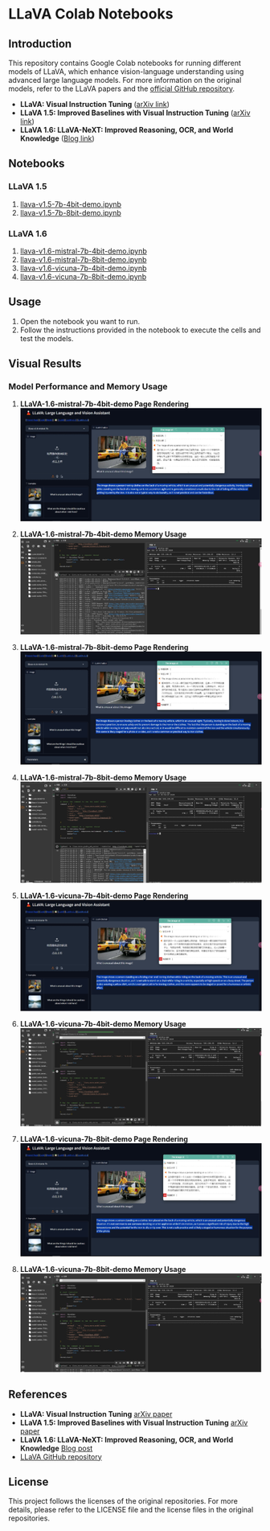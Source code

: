 # LLaVA Colab Notebooks

## Introduction

This repository contains Google Colab notebooks for running different models of LLaVA, which enhance vision-language understanding using advanced large language models. For more information on the original models, refer to the LLaVA papers and the [official GitHub repository](https://github.com/haotian-liu/LLaVA).

- **LLaVA: Visual Instruction Tuning** ([arXiv link](https://arxiv.org/abs/2304.08485))
- **LLaVA 1.5: Improved Baselines with Visual Instruction Tuning** ([arXiv link](https://arxiv.org/abs/2310.03744))
- **LLaVA 1.6: LLaVA-NeXT: Improved Reasoning, OCR, and World Knowledge** ([Blog link](https://llava-vl.github.io/blog/2024-01-30-llava-next/))

## Notebooks

### LLaVA 1.5
1. [llava-v1.5-7b-4bit-demo.ipynb](LLaVA-1.5/llava-v1.5-7b-4bit-demo.ipynb)
2. [llava-v1.5-7b-8bit-demo.ipynb](LLaVA-1.5/llava-v1.5-7b-8bit-demo.ipynb)

### LLaVA 1.6
1. [llava-v1.6-mistral-7b-4bit-demo.ipynb](LLaVA-1.6/llava-v1.6-mistral-7b-4bit-demo.ipynb)
2. [llava-v1.6-mistral-7b-8bit-demo.ipynb](LLaVA-1.6/llava-v1.6-mistral-7b-8bit-demo.ipynb)
3. [llava-v1.6-vicuna-7b-4bit-demo.ipynb](LLaVA-1.6/llava-v1.6-vicuna-7b-4bit-demo.ipynb)
4. [llava-v1.6-vicuna-7b-8bit-demo.ipynb](LLaVA-1.6/llava-v1.6-vicuna-7b-8bit-demo.ipynb)

## Usage

1. Open the notebook you want to run.
2. Follow the instructions provided in the notebook to execute the cells and test the models.

## Visual Results

### Model Performance and Memory Usage

1. **LLaVA-1.6-mistral-7b-4bit-demo Page Rendering**
    ![LLaVA-1.6-mistral-7b-4bit-demo Page Rendering](image/llava-v1.6-mistral-7b-4bit-demo.jpg)

2. **LLaVA-1.6-mistral-7b-4bit-demo Memory Usage**
    ![LLaVA-1.6-mistral-7b-4bit-demo Memory Usage](image/llava-v1.6-mistral-7b-4bit-demo-Memory.jpg)

3. **LLaVA-1.6-mistral-7b-8bit-demo Page Rendering**
    ![LLaVA-1.6-mistral-7b-8bit-demo Page Rendering](image/llava-v1.6-mistral-7b-8bit-demo.jpg)

4. **LLaVA-1.6-mistral-7b-8bit-demo Memory Usage**
    ![LLaVA-1.6-mistral-7b-8bit-demo Memory Usage](image/llava-v1.6-mistral-7b-8bit-demo-Memory.jpg)

5. **LLaVA-1.6-vicuna-7b-4bit-demo Page Rendering**
    ![LLaVA-1.6-vicuna-7b-4bit-demo Page Rendering](image/llava-v1.6-vicuna-7b-4bit-demo.jpg)

6. **LLaVA-1.6-vicuna-7b-4bit-demo Memory Usage**
    ![LLaVA-1.6-vicuna-7b-4bit-demo Memory Usage](image/llava-v1.6-vicuna-7b-4bit-demo-Memory.jpg)

7. **LLaVA-1.6-vicuna-7b-8bit-demo Page Rendering**
    ![LLaVA-1.6-vicuna-7b-8bit-demo Page Rendering](image/llava-v1.6-vicuna-7b-8bit-demo.jpg)

8. **LLaVA-1.6-vicuna-7b-8bit-demo Memory Usage**
    ![LLaVA-1.6-vicuna-7b-8bit-demo Memory Usage](image/llava-v1.6-vicuna-7b-8bit-demo-Memory.jpg)

## References

- **LLaVA: Visual Instruction Tuning** [arXiv paper](https://arxiv.org/abs/2304.08485)
- **LLaVA 1.5: Improved Baselines with Visual Instruction Tuning** [arXiv paper](https://arxiv.org/abs/2310.03744)
- **LLaVA 1.6: LLaVA-NeXT: Improved Reasoning, OCR, and World Knowledge** [Blog post](https://llava-vl.github.io/blog/2024-01-30-llava-next/)
- [LLaVA GitHub repository](https://github.com/haotian-liu/LLaVA)

## License

This project follows the licenses of the original repositories. For more details, please refer to the LICENSE file and the license files in the original repositories.
